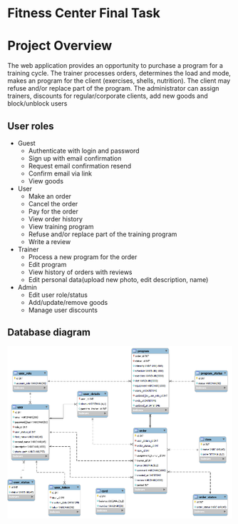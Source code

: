 # Fitness Center Final Task

# Project Overview

The web application provides an opportunity to purchase a program for a training cycle. The trainer processes orders,
determines the load and mode, makes an program for the client (exercises, shells, nutrition). The client may refuse
and/or replace part of the program. The administrator can assign trainers, discounts for regular/corporate clients, add
new goods and block/unblock users

## User roles

* Guest
    + Authenticate with login and password
    + Sign up with email confirmation
    + Request email confirmation resend
    + Confirm email via link
    + View goods
* User
    + Make an order
    + Cancel the order
    + Pay for the order
    + View order history
    + View training program
    + Refuse and/or replace part of the training program
    + Write a review
* Trainer
    + Process a new program for the order
    + Edit program
    + View history of orders with reviews
    + Edit personal data(upload new photo, edit description, name)
* Admin
    + Edit user role/status
    + Add/update/remove goods
    + Manage user discounts

## Database diagram

![database](sql/diagram.png)
